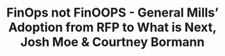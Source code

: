 ---
title: FinOps not FinOOPS - General Mills’ Adoption from RFP to What is Next, Josh Moe & Courtney Bormann
description: Josh Moe & Courtney Bormann of General Mills joined us to discuss the FinOps journey from RFP integration to what comes next. They highlighted the good, bad, and sometimes ugly of our adoption journey and discuss what is next including the intersection of FinOps and Application Portfolio Management and Software License and Compliance.
date-added: Nov 2022
type: Video
source: Foundation Contribution
label: FinOps X
link: https://www.youtube.com/watch?v=kQGTm7CH6nM
framework-capabilities:
  - capability_establish-finops-culture
  - capability_education-enablement
framework-persona:
  - product
  - finance
framework-maturity:
  - crawl
  - walk
cloud-provider: 
  - GCP
permalink: /resources/not-here/
weight: 30
listing: true
---